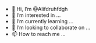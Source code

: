 - 👋 Hi, I’m @Alifdruhfdgh
- 👀 I’m interested in ...
- 🌱 I’m currently learning ...
- 💞️ I’m looking to collaborate on ...
- 📫 How to reach me ...

<!---
Alifdruhfdgh/Alifdruhfdgh is a ✨ special ✨ repository because its `README.md` (this file) appears on your GitHub profile.
You can click the Preview link to take a look at your changes.
--->
